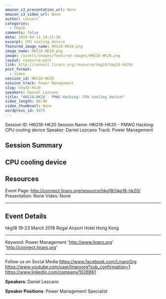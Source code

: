 ```yaml
---
amazon_s3_presentation_url: None
amazon_s3_video_url: None
author: connect
categories:
  - hkg18
comments: false
date: 2018-04-11 14:15:50
excerpt: CPU cooling device
featured_image_name: HKG18-HK20.png
image_name: HKG18-HK20.png
image: /assets/images/featured-images/HKG18-HK20.png
layout: resource-post
link: http://connect.linaro.org/resource/hkg18/hkg18-hk20/
post_format:
  - Video
session_id: HKG18-HK20
session_track: Power Management
slug: hkg18-hk20
speakers: Daniel Lezcano
title: "HKG18-HK20 - PMWG Hacking: CPU cooling device"
video_length: 00:00
video_thumbnail: None
wordpress_id: 8870
---
```


Session ID: HKG18-HK20
Session Name: HKG18-HK20 - PMWG Hacking: CPU cooling device
Speaker: Daniel Lezcano
Track: Power Management

## Session Summary

## CPU cooling device

## Resources

Event Page: http://connect.linaro.org/resource/hkg18/hkg18-hk20/
Presentation: None
Video: None

---

## Event Details

hkg18
19-23 March 2018
Regal Airport Hotel Hong Kong

---

Keyword: Power Management
'http://www.linaro.org'
'http://connect.linaro.org'

---

Follow us on Social Media
https://www.facebook.com/LinaroOrg
https://www.youtube.com/user/linaroorg?sub_confirmation=1
https://www.linkedin.com/company/1026961

**Speakers**: Daniel Lezcano

**Speaker Positions**: Power Management Specialist
